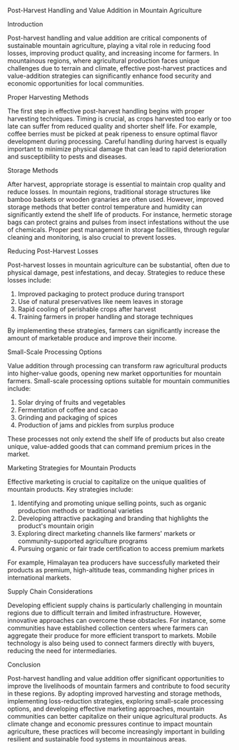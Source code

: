Post-Harvest Handling and Value Addition in Mountain Agriculture

Introduction

Post-harvest handling and value addition are critical components of sustainable mountain agriculture, playing a vital role in reducing food losses, improving product quality, and increasing income for farmers. In mountainous regions, where agricultural production faces unique challenges due to terrain and climate, effective post-harvest practices and value-addition strategies can significantly enhance food security and economic opportunities for local communities.

Proper Harvesting Methods

The first step in effective post-harvest handling begins with proper harvesting techniques. Timing is crucial, as crops harvested too early or too late can suffer from reduced quality and shorter shelf life. For example, coffee berries must be picked at peak ripeness to ensure optimal flavor development during processing. Careful handling during harvest is equally important to minimize physical damage that can lead to rapid deterioration and susceptibility to pests and diseases.

Storage Methods

After harvest, appropriate storage is essential to maintain crop quality and reduce losses. In mountain regions, traditional storage structures like bamboo baskets or wooden granaries are often used. However, improved storage methods that better control temperature and humidity can significantly extend the shelf life of products. For instance, hermetic storage bags can protect grains and pulses from insect infestations without the use of chemicals. Proper pest management in storage facilities, through regular cleaning and monitoring, is also crucial to prevent losses.

Reducing Post-Harvest Losses

Post-harvest losses in mountain agriculture can be substantial, often due to physical damage, pest infestations, and decay. Strategies to reduce these losses include:

1. Improved packaging to protect produce during transport
2. Use of natural preservatives like neem leaves in storage
3. Rapid cooling of perishable crops after harvest
4. Training farmers in proper handling and storage techniques

By implementing these strategies, farmers can significantly increase the amount of marketable produce and improve their income.

Small-Scale Processing Options

Value addition through processing can transform raw agricultural products into higher-value goods, opening new market opportunities for mountain farmers. Small-scale processing options suitable for mountain communities include:

1. Solar drying of fruits and vegetables
2. Fermentation of coffee and cacao
3. Grinding and packaging of spices
4. Production of jams and pickles from surplus produce

These processes not only extend the shelf life of products but also create unique, value-added goods that can command premium prices in the market.

Marketing Strategies for Mountain Products

Effective marketing is crucial to capitalize on the unique qualities of mountain products. Key strategies include:

1. Identifying and promoting unique selling points, such as organic production methods or traditional varieties
2. Developing attractive packaging and branding that highlights the product's mountain origin
3. Exploring direct marketing channels like farmers' markets or community-supported agriculture programs
4. Pursuing organic or fair trade certification to access premium markets

For example, Himalayan tea producers have successfully marketed their products as premium, high-altitude teas, commanding higher prices in international markets.

Supply Chain Considerations

Developing efficient supply chains is particularly challenging in mountain regions due to difficult terrain and limited infrastructure. However, innovative approaches can overcome these obstacles. For instance, some communities have established collection centers where farmers can aggregate their produce for more efficient transport to markets. Mobile technology is also being used to connect farmers directly with buyers, reducing the need for intermediaries.

Conclusion

Post-harvest handling and value addition offer significant opportunities to improve the livelihoods of mountain farmers and contribute to food security in these regions. By adopting improved harvesting and storage methods, implementing loss-reduction strategies, exploring small-scale processing options, and developing effective marketing approaches, mountain communities can better capitalize on their unique agricultural products. As climate change and economic pressures continue to impact mountain agriculture, these practices will become increasingly important in building resilient and sustainable food systems in mountainous areas.